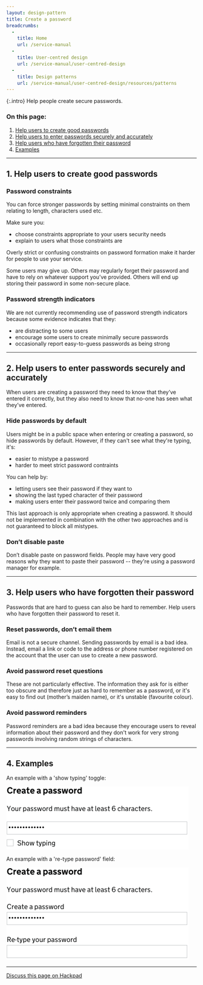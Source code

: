 ```yaml
---
layout: design-pattern
title: Create a password
breadcrumbs:
  -
    title: Home
    url: /service-manual
  -
    title: User-centred design
    url: /service-manual/user-centred-design
  -
    title: Design patterns
    url: /service-manual/user-centred-design/resources/patterns
---
```


{:.intro}
Help people create secure passwords.



### On this page:

1. [Help users to create good passwords](#section-1)
2. [Help users to enter passwords securely and accurately](#section-2)
3. [Help users who have forgotten their password](#section-3)
4. [Examples](#section-4)

---

<h2 class="heading-36" id="section-1">1. Help users to create good passwords</h2>


### Password constraints

You can force stronger passwords by setting minimal constraints on them relating to length, characters used etc.

Make sure you:

* choose constraints appropriate to your users security needs
* explain to users what those constraints are

Overly strict or confusing constraints on password formation make it harder for people to use your service. 

Some users may give up. Others may regularly forget their password and have to rely on whatever support you’ve provided. Others will end up storing their password in some non-secure place.


### Password strength indicators

We are not currently recommending use of password strength indicators because some evidence indicates that they:

* are distracting to some users
* encourage some users to create minimally secure passwords
* occasionally report easy-to-guess passwords as being strong

---

<h2 class="heading-36" id="section-2">2. Help users to enter passwords securely and accurately</h2>


When users are creating a password they need to know that they’ve entered it correctly, but they also need to know that no-one has seen what they’ve entered.


### Hide passwords by default

Users might be in a public space when entering or creating a password, so hide passwords by default. However, if they can't see what they're typing, it's:

* easier to mistype a password
* harder to meet strict password contraints

You can help by:

* letting users see their password if they want to
* showing the last typed character of their password
* making users enter their password twice and comparing them 

This last approach is only appropriate when creating a password. It should not be implemented in combination with the other two approaches and is not guaranteed to block all mistypes.


### Don’t disable paste

Don’t disable paste on password fields. People may have very good reasons why they want to paste their password -- they're using a password manager for example.

---

<h2 class="heading-36" id="section-3">3. Help users who have forgotten their password</h2>

Passwords that are hard to guess can also be hard to remember. Help users who have forgotten their password to reset it.

### Reset passwords, don’t email them

Email is not a secure channel. Sending passwords by email is a bad idea.
Instead, email a link or code to the address or phone number registered on the account that the user can use to create a new password.


### Avoid password reset questions

These are not particularly effective. The information they ask for is either too obscure and therefore just as hard to remember as a password, or it's easy to find out (mother’s maiden name), or it's unstable (favourite colour).


### Avoid password reminders

Password reminders are a bad idea because they encourage users to reveal information about their password and they don't work for very strong passwords involving random strings of characters.

---

<h2 class="heading-36" id="section-4">4. Examples</h2>

An example with a 'show typing' toggle:

<div class="example">
  <img src="/service-manual/assets/images/design-patterns/create-password.png" alt="An example of a password field with a 'show typing' toggle">
</div>

An example with a 're-type password' field:

<div class="example">
  <img src="/service-manual/assets/images/design-patterns/create-password-2.png" alt="An example of a password field with a 're-type password field">
</div>


---

[Discuss this page on Hackpad](https://designpatterns.hackpad.com/Passwords-and-passphrases-4dSSBUhCYjj)

